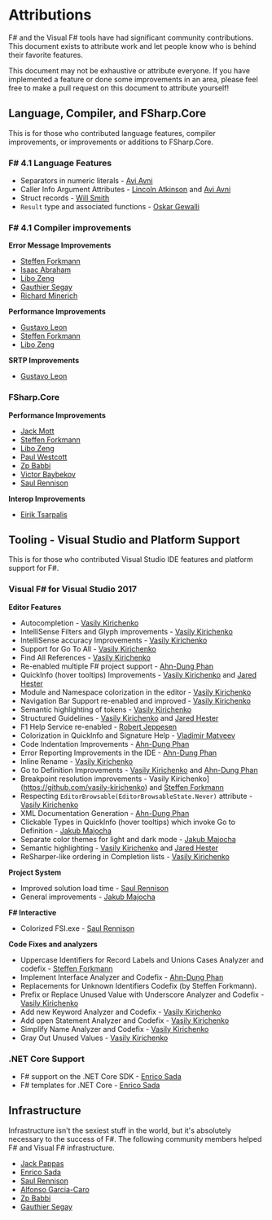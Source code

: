 # Attributions

F# and the Visual F# tools have had significant community contributions.  This document exists to attribute work and let people know who is behind their favorite features.

This document may not be exhaustive or attribute everyone.  If you have implemented a feature or done some improvements in an area, please feel free to make a pull request on this document to attribute yourself!

## Language, Compiler, and FSharp.Core

This is for those who contributed language features, compiler improvements, or improvements or additions to FSharp.Core.

### F# 4.1 Language Features

* Separators in numeric literals - [Avi Avni](https://github.com/aviavni)
* Caller Info Argument Attributes - [Lincoln Atkinson](https://github.com/latkin) and [Avi Avni](https://github.com/aviavni)
* Struct records - [Will Smith](https://github.com/tihan)
* `Result` type and associated functions - [Oskar Gewalli](https://github.com/wallymathieu)

### F# 4.1 Compiler improvements

**Error Message Improvements**

- [Steffen Forkmann](https://github.com/forki)
- [Isaac Abraham](https://github.com/isaacabraham)
- [Libo Zeng](https://github.com/liboz)
- [Gauthier Segay](https://github.com/smoothdeveloper)
- [Richard Minerich](https://github.com/Rickasaurus)

**Performance Improvements**

- [Gustavo Leon](https://github.com/gmpl)
- [Steffen Forkmann](https://github.com/forki)
- [Libo Zeng](https://github.com/liboz)

**SRTP Improvements**

- [Gustavo Leon](https://github.com/gmpl)

### FSharp.Core

**Performance Improvements**

- [Jack Mott](https://github.com/jackmott)
- [Steffen Forkmann](https://github.com/forki)
- [Libo Zeng](https://github.com/liboz)
- [Paul Westcott](https://github.com/manofstick)
- [Zp Babbi](https://github.com/zpbappi)
- [Victor Baybekov](https://github.com/buybackoff)
- [Saul Rennison](https://github.com/saul)

**Interop Improvements**

- [Eirik Tsarpalis](https://github.com/eiriktsarpalis)

## Tooling - Visual Studio and Platform Support

This is for those who contributed Visual Studio IDE features and platform support for F#.

### Visual F# for Visual Studio 2017

**Editor Features**

* Autocompletion - [Vasily Kirichenko](https://github.com/vasily-kirichenko)
* IntelliSense Filters and Glyph improvements - [Vasily Kirichenko](https://github.com/vasily-kirichenko)
* IntelliSense accuracy Improvements - [Vasily Kirichenko](https://github.com/vasily-kirichenko)
* Support for Go To All - [Vasily Kirichenko](https://github.com/vasily-kirichenko)
* Find All References - [Vasily Kirichenko](https://github.com/vasily-kirichenko)
* Re-enabled multiple F# project support - [Ahn-Dung Phan](https://github.com/dungpa)
* QuickInfo (hover tooltips) Improvements - [Vasily Kirichenko](https://github.com/vasily-kirichenko) and [Jared Hester](github.com/cloudroutine)
* Module and Namespace colorization in the editor - [Vasily Kirichenko](https://github.com/vasily-kirichenko)
* Navigation Bar Support re-enabled and improved - [Vasily Kirichenko](https://github.com/vasily-kirichenko)
* Semantic highlighting of tokens - [Vasily Kirichenko](https://github.com/vasily-kirichenko)
* Structured Guidelines - [Vasily Kirichenko](https://github.com/vasily-kirichenko) and [Jared Hester](https://github.com/cloudRoutine)
* F1 Help Service re-enabled - [Robert Jeppesen](https://github.com/rojepp)
* Colorization in QuickInfo and Signature Help - [Vladimir Matveev](https://github.com/vladima)
* Code Indentation Improvements - [Ahn-Dung Phan](https://github.com/dungpa)
* Error Reporting Improvements in the IDE - [Ahn-Dung Phan](https://github.com/dungpa)
* Inline Rename - [Vasily Kirichenko](https://github.com/vasily-kirichenko)
* Go to Definition Improvements - [Vasily Kirichenko](https://github.com/vasily-kirichenko) and [Ahn-Dung Phan](https://github.com/dungpa)
* Breakpoint resolution improvements - Vasily Kirichenko](https://github.com/vasily-kirichenko) and [Steffen Forkmann](https://github.com/forki)
* Respecting `EditorBrowsable(EditorBrowsableState.Never)` attribute - [Vasily Kirichenko](https://github.com/vasily-kirichenko)
* XML Documentation Generation - [Ahn-Dung Phan](https://github.com/dungpa)
* Clickable Types in QuickInfo (hover tooltips) which invoke Go to Definition - [Jakub Majocha](https://github.com/majocha)
* Separate color themes for light and dark mode - [Jakub Majocha](https://github.com/majocha)
* Semantic highlighting - [Vasily Kirichenko](https://github.com/vasily-kirichenko) and [Jared Hester](github.com/cloudroutine)
* ReSharper-like ordering in Completion lists - [Vasily Kirichenko](https://github.com/vasily-kirichenko)

**Project System**

* Improved solution load time - [Saul Rennison](https://github.com/saul)
* General improvements - [Jakub Majocha](https://github.com/majocha)

**F# Interactive**

* Colorized FSI.exe - [Saul Rennison](https://github.com/saul)

**Code Fixes and analyzers**

* Uppercase Identifiers for Record Labels and Unions Cases Analyzer and codefix - [Steffen Forkmann](https://github.com/forki)
* Implement Interface Analyzer and Codefix - [Ahn-Dung Phan](https://github.com/dungpa)
* Replacements for Unknown Identifiers Codefix (by Steffen Forkmann).
* Prefix or Replace Unused Value with Underscore Analyzer and Codefix - [Vasily Kirichenko](https://github.com/vasily-kirichenko)
* Add new Keyword Analyzer and Codefix - [Vasily Kirichenko](https://github.com/vasily-kirichenko)
* Add open Statement Analyzer and Codefix - [Vasily Kirichenko](https://github.com/vasily-kirichenko)
* Simplify Name Analyzer and Codefix - [Vasily Kirichenko](https://github.com/vasily-kirichenko)
* Gray Out Unused Values - [Vasily Kirichenko](https://github.com/vasily-kirichenko)

### .NET Core Support

* F# support on the .NET Core SDK - [Enrico Sada](https://github.com/enricosada)
* F# templates for .NET Core - [Enrico Sada](https://github.com/enricosada)

## Infrastructure

Infrastructure isn't the sexiest stuff in the world, but it's absolutely necessary to the success of F#.  The following community members helped F# and Visual F# infrastructure.

* [Jack Pappas](https://github.com/jack-pappas)
* [Enrico Sada](https://github.com/enricosada)
* [Saul Rennison](https://github.com/saul)
* [Alfonso Garcia-Caro](https://github.com/alfonsogarciacaro)
* [Zp Babbi](https://github.com/zpbappi)
* [Gauthier Segay](https://github.com/smoothdeveloper)